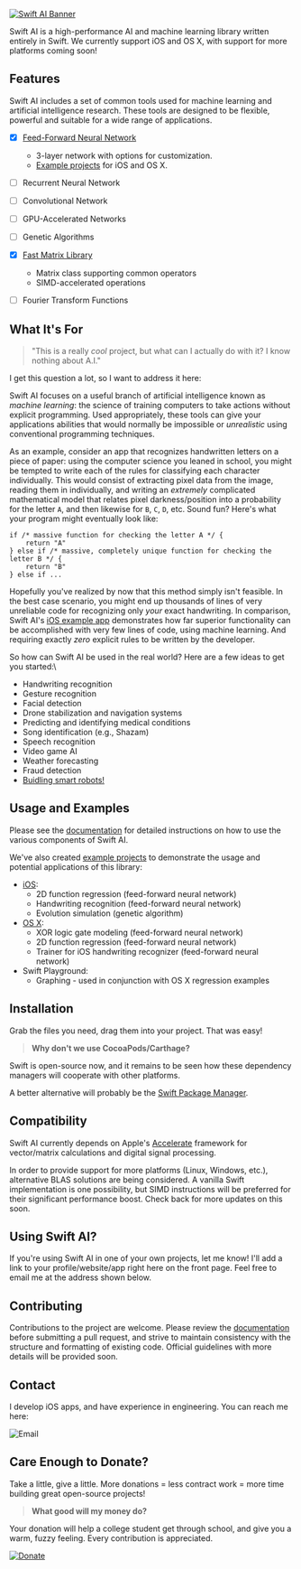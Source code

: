 [![Swift AI Banner](https://github.com/collinhundley/Swift-AI/blob/master/SiteAssets/Banner.png?raw=true)](https://github.com/collinhundley/Swift-AI#care-enough-to-donate)

Swift AI is a high-performance AI and machine learning library written entirely in Swift.
We currently support iOS and OS X, with support for more platforms coming soon!


## Features
Swift AI includes a set of common tools used for machine learning and artificial intelligence research. These tools are designed to be flexible, powerful and suitable for a wide range of applications.

- [x] [Feed-Forward Neural Network](https://github.com/collinhundley/Swift-AI/blob/master/Documentation/FFNN.md#multi-layer-feed-forward-neural-network)
    * 3-layer network with options for customization.
    * [Example projects](https://github.com/collinhundley/Swift-AI/tree/master/Examples#swift-ai-examples) for iOS and OS X.
- [ ] Recurrent Neural Network
- [ ] Convolutional Network
- [ ] GPU-Accelerated Networks
- [ ] Genetic Algorithms
- [x] [Fast Matrix Library](https://github.com/collinhundley/Swift-AI/blob/master/Documentation/Matrix.md#matrix)
    * Matrix class supporting common operators
    * SIMD-accelerated operations
- [ ] Fourier Transform Functions


## What It's For

> "This is a really *cool* project, but what can I actually do with it? I know nothing about A.I."

I get this question a lot, so I want to address it here:

Swift AI focuses on a useful branch of artificial intelligence known as *machine learning*: the science of training computers to take actions without explicit programming. Used appropriately, these tools can give your applications abilities that would normally be impossible or *unrealistic* using conventional programming techniques.

As an example, consider an app that recognizes handwritten letters on a piece of paper: using the computer science you leaned in school, you might be tempted to write each of the rules for classifying each character individually. This would consist of extracting pixel data from the image, reading them in individually, and writing an *extremely* complicated mathematical model that relates pixel darkness/position into a probability for the letter `A`, and then likewise for `B`, `C`, `D`, etc. Sound fun? Here's what your program might eventually look like:

```
if /* massive function for checking the letter A */ {
    return "A"
} else if /* massive, completely unique function for checking the letter B */ { 
    return "B"
} else if ...
```

Hopefully you've realized by now that this method simply isn't feasible. In the best case scenario, you might end up thousands of lines of very unreliable code for recognizing only *your* exact handwriting. In comparison, Swift AI's [iOS example app](https://github.com/collinhundley/Swift-AI/tree/master/Examples#ios) demonstrates how far superior functionality can be accomplished with very few lines of code, using machine learning. And requiring exactly *zero* explicit rules to be written by the developer.

So how can Swift AI be used in the real world? Here are a few ideas to get you started:\
- Handwriting recognition
- Gesture recognition
- Facial detection
- Drone stabilization and navigation systems
- Predicting and identifying medical conditions
- Song identification (e.g., Shazam)
- Speech recognition
- Video game AI
- Weather forecasting
- Fraud detection
- [Buidling smart robots!](https://www.youtube.com/watch?v=99DOwLcbKl8)


## Usage and Examples

Please see the [documentation](https://github.com/collinhundley/Swift-AI/tree/master/Documentation) for detailed instructions on how to use the various components of Swift AI.

We've also created [example projects](https://github.com/collinhundley/Swift-AI/tree/master/Examples#swift-ai-examples) to demonstrate the usage and potential applications of this library:
- [iOS](https://github.com/collinhundley/Swift-AI/tree/master/Examples#ios):
    * 2D function regression (feed-forward neural network)
    * Handwriting recognition (feed-forward neural network)
    * Evolution simulation (genetic algorithm)
- [OS X](https://github.com/collinhundley/Swift-AI/tree/master/Examples#os-x):
    * XOR logic gate modeling (feed-forward neural network)
    * 2D function regression (feed-forward neural network)
    * Trainer for iOS handwriting recognizer (feed-forward neural network)
- Swift Playground:
    * Graphing - used in conjunction with OS X regression examples


## Installation
Grab the files you need, drag them into your project. That was easy!

>**Why don't we use CocoaPods/Carthage?**

Swift is open-source now, and it remains to be seen how these dependency managers will cooperate with other platforms.

A better alternative will probably be the [Swift Package Manager](https://swift.org/package-manager/).

## Compatibility
Swift AI currently depends on Apple's [Accelerate](https://developer.apple.com/library/mac/documentation/Accelerate/Reference/AccelerateFWRef/) framework for vector/matrix calculations and digital signal processing.

In order to provide support for more platforms (Linux, Windows, etc.), alternative BLAS solutions are being considered. A vanilla Swift implementation is one possibility, but SIMD instructions will be preferred for their significant performance boost. Check back for more updates on this soon.

## Using Swift AI?
If you're using Swift AI in one of your own projects, let me know! I'll add a link to your profile/website/app right here on the front page. Feel free to email me at the address shown below.

## Contributing
Contributions to the project are welcome. Please review the [documentation](https://github.com/collinhundley/Swift-AI/tree/master/Documentation) before submitting a pull request, and strive to maintain consistency with the structure and formatting of existing code. Official guidelines with more details will be provided soon.

## Contact
I develop iOS apps, and have experience in engineering. You can reach me here:

![Email](https://github.com/collinhundley/Swift-AI/blob/master/SiteAssets/Email.png?raw=true)

## Care Enough to Donate?

Take a little, give a little. More donations = less contract work = more time building great open-source projects!

>**What good will my money do?**

Your donation will help a college student get through school, and give you a warm, fuzzy feeling. Every contribution is appreciated.

[![Donate](https://github.com/collinhundley/Swift-AI/blob/master/SiteAssets/DonateButton.png?raw=true)](https://www.paypal.com/cgi-bin/webscr?cmd=_donations&business=3FCBZ7MXZJFG2&lc=US&item_name=Swift%20AI&currency_code=USD&bn=PP%2dDonationsBF%3aDonateButton%2epng%3fraw%3dtrue%3aNonHosted)


